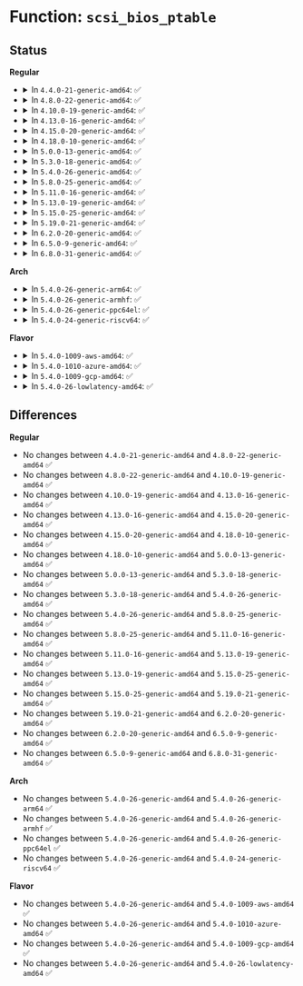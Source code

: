# Function: <code>scsi_bios_ptable</code>

## Status
<b>Regular</b>
<ul>
<li>
<details>
<summary>In <code>4.4.0-21-generic-amd64</code>: ✅</summary>

```c
unsigned char * scsi_bios_ptable(struct block_device * dev)
```

```json
{
  "name": "scsi_bios_ptable",
  "collision_type": "Unique Global",
  "inline_type": "No",
  "funcs": [
    {
      "addr": 18446744071584780992,
      "name": "scsi_bios_ptable",
      "external": true,
      "loc": "drivers/scsi/scsicam.c:35",
      "file": "drivers/scsi/scsicam.c",
      "inline": "seen, unknown",
      "caller_inline": [],
      "caller_func": [
        "drivers/scsi/scsicam.c:scsicam_bios_param"
      ]
    }
  ],
  "symbols": [
    {
      "addr": 18446744071584780992,
      "name": "scsi_bios_ptable",
      "section": ".text",
      "bind": "STB_GLOBAL",
      "size": 219
    }
  ]
}
```
</details>
</li>
<li>
<details>
<summary>In <code>4.8.0-22-generic-amd64</code>: ✅</summary>

```c
unsigned char * scsi_bios_ptable(struct block_device * dev)
```

```json
{
  "name": "scsi_bios_ptable",
  "collision_type": "Unique Global",
  "inline_type": "No",
  "funcs": [
    {
      "addr": 18446744071585141152,
      "name": "scsi_bios_ptable",
      "external": true,
      "loc": "drivers/scsi/scsicam.c:35",
      "file": "drivers/scsi/scsicam.c",
      "inline": "seen, unknown",
      "caller_inline": [],
      "caller_func": [
        "drivers/scsi/scsicam.c:scsicam_bios_param"
      ]
    }
  ],
  "symbols": [
    {
      "addr": 18446744071585141152,
      "name": "scsi_bios_ptable",
      "section": ".text",
      "bind": "STB_GLOBAL",
      "size": 289
    }
  ]
}
```
</details>
</li>
<li>
<details>
<summary>In <code>4.10.0-19-generic-amd64</code>: ✅</summary>

```c
unsigned char * scsi_bios_ptable(struct block_device * dev)
```

```json
{
  "name": "scsi_bios_ptable",
  "collision_type": "Unique Global",
  "inline_type": "No",
  "funcs": [
    {
      "addr": 18446744071585335440,
      "name": "scsi_bios_ptable",
      "external": true,
      "loc": "drivers/scsi/scsicam.c:35",
      "file": "drivers/scsi/scsicam.c",
      "inline": "seen, unknown",
      "caller_inline": [],
      "caller_func": [
        "drivers/scsi/scsicam.c:scsicam_bios_param"
      ]
    }
  ],
  "symbols": [
    {
      "addr": 18446744071585335440,
      "name": "scsi_bios_ptable",
      "section": ".text",
      "bind": "STB_GLOBAL",
      "size": 289
    }
  ]
}
```
</details>
</li>
<li>
<details>
<summary>In <code>4.13.0-16-generic-amd64</code>: ✅</summary>

```c
unsigned char * scsi_bios_ptable(struct block_device * dev)
```

```json
{
  "name": "scsi_bios_ptable",
  "collision_type": "Unique Global",
  "inline_type": "No",
  "funcs": [
    {
      "addr": 18446744071585420544,
      "name": "scsi_bios_ptable",
      "external": true,
      "loc": "drivers/scsi/scsicam.c:35",
      "file": "drivers/scsi/scsicam.c",
      "inline": "seen, unknown",
      "caller_inline": [],
      "caller_func": [
        "drivers/scsi/scsicam.c:scsicam_bios_param"
      ]
    }
  ],
  "symbols": [
    {
      "addr": 18446744071585420544,
      "name": "scsi_bios_ptable",
      "section": ".text",
      "bind": "STB_GLOBAL",
      "size": 249
    }
  ]
}
```
</details>
</li>
<li>
<details>
<summary>In <code>4.15.0-20-generic-amd64</code>: ✅</summary>

```c
unsigned char * scsi_bios_ptable(struct block_device * dev)
```

```json
{
  "name": "scsi_bios_ptable",
  "collision_type": "Unique Global",
  "inline_type": "No",
  "funcs": [
    {
      "addr": 18446744071585850528,
      "name": "scsi_bios_ptable",
      "external": true,
      "loc": "drivers/scsi/scsicam.c:36",
      "file": "drivers/scsi/scsicam.c",
      "inline": "seen, unknown",
      "caller_inline": [],
      "caller_func": [
        "drivers/scsi/scsicam.c:scsicam_bios_param"
      ]
    }
  ],
  "symbols": [
    {
      "addr": 18446744071585850528,
      "name": "scsi_bios_ptable",
      "section": ".text",
      "bind": "STB_GLOBAL",
      "size": 291
    }
  ]
}
```
</details>
</li>
<li>
<details>
<summary>In <code>4.18.0-10-generic-amd64</code>: ✅</summary>

```c
unsigned char * scsi_bios_ptable(struct block_device * dev)
```

```json
{
  "name": "scsi_bios_ptable",
  "collision_type": "Unique Global",
  "inline_type": "No",
  "funcs": [
    {
      "addr": 18446744071586097296,
      "name": "scsi_bios_ptable",
      "external": true,
      "loc": "drivers/scsi/scsicam.c:36",
      "file": "drivers/scsi/scsicam.c",
      "inline": "seen, unknown",
      "caller_inline": [],
      "caller_func": [
        "drivers/scsi/scsicam.c:scsicam_bios_param"
      ]
    }
  ],
  "symbols": [
    {
      "addr": 18446744071586097296,
      "name": "scsi_bios_ptable",
      "section": ".text",
      "bind": "STB_GLOBAL",
      "size": 294
    }
  ]
}
```
</details>
</li>
<li>
<details>
<summary>In <code>5.0.0-13-generic-amd64</code>: ✅</summary>

```c
unsigned char * scsi_bios_ptable(struct block_device * dev)
```

```json
{
  "name": "scsi_bios_ptable",
  "collision_type": "Unique Global",
  "inline_type": "No",
  "funcs": [
    {
      "addr": 18446744071586243392,
      "name": "scsi_bios_ptable",
      "external": true,
      "loc": "drivers/scsi/scsicam.c:36",
      "file": "drivers/scsi/scsicam.c",
      "inline": "seen, unknown",
      "caller_inline": [],
      "caller_func": [
        "drivers/scsi/scsicam.c:scsicam_bios_param"
      ]
    }
  ],
  "symbols": [
    {
      "addr": 18446744071586243392,
      "name": "scsi_bios_ptable",
      "section": ".text",
      "bind": "STB_GLOBAL",
      "size": 294
    }
  ]
}
```
</details>
</li>
<li>
<details>
<summary>In <code>5.3.0-18-generic-amd64</code>: ✅</summary>

```c
unsigned char * scsi_bios_ptable(struct block_device * dev)
```

```json
{
  "name": "scsi_bios_ptable",
  "collision_type": "Unique Global",
  "inline_type": "No",
  "funcs": [
    {
      "addr": 18446744071586487040,
      "name": "scsi_bios_ptable",
      "external": true,
      "loc": "drivers/scsi/scsicam.c:36",
      "file": "drivers/scsi/scsicam.c",
      "inline": "seen, unknown",
      "caller_inline": [],
      "caller_func": [
        "drivers/scsi/scsicam.c:scsicam_bios_param"
      ]
    }
  ],
  "symbols": [
    {
      "addr": 18446744071586487040,
      "name": "scsi_bios_ptable",
      "section": ".text",
      "bind": "STB_GLOBAL",
      "size": 304
    }
  ]
}
```
</details>
</li>
<li>
<details>
<summary>In <code>5.4.0-26-generic-amd64</code>: ✅</summary>

```c
unsigned char * scsi_bios_ptable(struct block_device * dev)
```

```json
{
  "name": "scsi_bios_ptable",
  "collision_type": "Unique Global",
  "inline_type": "No",
  "funcs": [
    {
      "addr": 18446744071586634832,
      "name": "scsi_bios_ptable",
      "external": true,
      "loc": "drivers/scsi/scsicam.c:36",
      "file": "drivers/scsi/scsicam.c",
      "inline": "seen, unknown",
      "caller_inline": [],
      "caller_func": [
        "drivers/scsi/scsicam.c:scsicam_bios_param"
      ]
    }
  ],
  "symbols": [
    {
      "addr": 18446744071586634832,
      "name": "scsi_bios_ptable",
      "section": ".text",
      "bind": "STB_GLOBAL",
      "size": 304
    }
  ]
}
```
</details>
</li>
<li>
<details>
<summary>In <code>5.8.0-25-generic-amd64</code>: ✅</summary>

```c
unsigned char * scsi_bios_ptable(struct block_device * dev)
```

```json
{
  "name": "scsi_bios_ptable",
  "collision_type": "Unique Global",
  "inline_type": "No",
  "funcs": [
    {
      "addr": 18446744071587431008,
      "name": "scsi_bios_ptable",
      "external": true,
      "loc": "drivers/scsi/scsicam.c:33",
      "file": "drivers/scsi/scsicam.c",
      "inline": "seen, unknown",
      "caller_inline": [],
      "caller_func": [
        "drivers/scsi/scsicam.c:scsi_partsize"
      ]
    }
  ],
  "symbols": [
    {
      "addr": 18446744071587431008,
      "name": "scsi_bios_ptable",
      "section": ".text",
      "bind": "STB_GLOBAL",
      "size": 245
    }
  ]
}
```
</details>
</li>
<li>
<details>
<summary>In <code>5.11.0-16-generic-amd64</code>: ✅</summary>

```c
unsigned char * scsi_bios_ptable(struct block_device * dev)
```

```json
{
  "name": "scsi_bios_ptable",
  "collision_type": "Unique Global",
  "inline_type": "No",
  "funcs": [
    {
      "addr": 18446744071587499728,
      "name": "scsi_bios_ptable",
      "external": true,
      "loc": "drivers/scsi/scsicam.c:33",
      "file": "drivers/scsi/scsicam.c",
      "inline": "seen, unknown",
      "caller_inline": [],
      "caller_func": [
        "drivers/scsi/scsicam.c:scsi_partsize"
      ]
    }
  ],
  "symbols": [
    {
      "addr": 18446744071587499728,
      "name": "scsi_bios_ptable",
      "section": ".text",
      "bind": "STB_GLOBAL",
      "size": 249
    }
  ]
}
```
</details>
</li>
<li>
<details>
<summary>In <code>5.13.0-19-generic-amd64</code>: ✅</summary>

```c
unsigned char * scsi_bios_ptable(struct block_device * dev)
```

```json
{
  "name": "scsi_bios_ptable",
  "collision_type": "Unique Global",
  "inline_type": "No",
  "funcs": [
    {
      "addr": 18446744071587381440,
      "name": "scsi_bios_ptable",
      "external": true,
      "loc": "drivers/scsi/scsicam.c:34",
      "file": "drivers/scsi/scsicam.c",
      "inline": "seen, unknown",
      "caller_inline": [],
      "caller_func": [
        "drivers/scsi/scsicam.c:scsi_partsize"
      ]
    }
  ],
  "symbols": [
    {
      "addr": 18446744071587381440,
      "name": "scsi_bios_ptable",
      "section": ".text",
      "bind": "STB_GLOBAL",
      "size": 249
    }
  ]
}
```
</details>
</li>
<li>
<details>
<summary>In <code>5.15.0-25-generic-amd64</code>: ✅</summary>

```c
unsigned char * scsi_bios_ptable(struct block_device * dev)
```

```json
{
  "name": "scsi_bios_ptable",
  "collision_type": "Unique Global",
  "inline_type": "No",
  "funcs": [
    {
      "addr": 18446744071587952896,
      "name": "scsi_bios_ptable",
      "external": true,
      "loc": "drivers/scsi/scsicam.c:34",
      "file": "drivers/scsi/scsicam.c",
      "inline": "seen, unknown",
      "caller_inline": [],
      "caller_func": [
        "drivers/scsi/scsicam.c:scsi_partsize"
      ]
    }
  ],
  "symbols": [
    {
      "addr": 18446744071587952896,
      "name": "scsi_bios_ptable",
      "section": ".text",
      "bind": "STB_GLOBAL",
      "size": 246
    }
  ]
}
```
</details>
</li>
<li>
<details>
<summary>In <code>5.19.0-21-generic-amd64</code>: ✅</summary>

```c
unsigned char * scsi_bios_ptable(struct block_device * dev)
```

```json
{
  "name": "scsi_bios_ptable",
  "collision_type": "Unique Global",
  "inline_type": "No",
  "funcs": [
    {
      "addr": 18446744071589308576,
      "name": "scsi_bios_ptable",
      "external": true,
      "loc": "drivers/scsi/scsicam.c:33",
      "file": "drivers/scsi/scsicam.c",
      "inline": "seen, unknown",
      "caller_inline": [],
      "caller_func": [
        "drivers/scsi/scsicam.c:scsi_partsize"
      ]
    }
  ],
  "symbols": [
    {
      "addr": 18446744071589308576,
      "name": "scsi_bios_ptable",
      "section": ".text",
      "bind": "STB_GLOBAL",
      "size": 180
    }
  ]
}
```
</details>
</li>
<li>
<details>
<summary>In <code>6.2.0-20-generic-amd64</code>: ✅</summary>

```c
unsigned char * scsi_bios_ptable(struct block_device * dev)
```

```json
{
  "name": "scsi_bios_ptable",
  "collision_type": "Unique Global",
  "inline_type": "No",
  "funcs": [
    {
      "addr": 18446744071590873248,
      "name": "scsi_bios_ptable",
      "external": true,
      "loc": "drivers/scsi/scsicam.c:33",
      "file": "drivers/scsi/scsicam.c",
      "inline": "seen, unknown",
      "caller_inline": [],
      "caller_func": [
        "drivers/scsi/scsicam.c:scsi_partsize"
      ]
    }
  ],
  "symbols": [
    {
      "addr": 18446744071590873248,
      "name": "scsi_bios_ptable",
      "section": ".text",
      "bind": "STB_GLOBAL",
      "size": 180
    }
  ]
}
```
</details>
</li>
<li>
<details>
<summary>In <code>6.5.0-9-generic-amd64</code>: ✅</summary>

```c
unsigned char * scsi_bios_ptable(struct block_device * dev)
```

```json
{
  "name": "scsi_bios_ptable",
  "collision_type": "Unique Global",
  "inline_type": "No",
  "funcs": [
    {
      "addr": 18446744071591216432,
      "name": "scsi_bios_ptable",
      "external": true,
      "loc": "drivers/scsi/scsicam.c:33",
      "file": "drivers/scsi/scsicam.c",
      "inline": "seen, unknown",
      "caller_inline": [],
      "caller_func": [
        "drivers/scsi/scsicam.c:scsi_partsize"
      ]
    }
  ],
  "symbols": [
    {
      "addr": 18446744071591216432,
      "name": "scsi_bios_ptable",
      "section": ".text",
      "bind": "STB_GLOBAL",
      "size": 177
    }
  ]
}
```
</details>
</li>
<li>
<details>
<summary>In <code>6.8.0-31-generic-amd64</code>: ✅</summary>

```c
unsigned char * scsi_bios_ptable(struct block_device * dev)
```

```json
{
  "name": "scsi_bios_ptable",
  "collision_type": "Unique Global",
  "inline_type": "No",
  "funcs": [
    {
      "addr": 18446744071591563616,
      "name": "scsi_bios_ptable",
      "external": true,
      "loc": "drivers/scsi/scsicam.c:33",
      "file": "drivers/scsi/scsicam.c",
      "inline": "seen, unknown",
      "caller_inline": [],
      "caller_func": [
        "drivers/scsi/scsicam.c:scsi_partsize"
      ]
    }
  ],
  "symbols": [
    {
      "addr": 18446744071591563616,
      "name": "scsi_bios_ptable",
      "section": ".text",
      "bind": "STB_GLOBAL",
      "size": 177
    }
  ]
}
```
</details>
</li>
</ul>
<b>Arch</b>
<ul>
<li>
<details>
<summary>In <code>5.4.0-26-generic-arm64</code>: ✅</summary>

```c
unsigned char * scsi_bios_ptable(struct block_device * dev)
```

```json
{
  "name": "scsi_bios_ptable",
  "collision_type": "Unique Global",
  "inline_type": "No",
  "funcs": [
    {
      "addr": 18446603336499530880,
      "name": "scsi_bios_ptable",
      "external": true,
      "loc": "drivers/scsi/scsicam.c:36",
      "file": "drivers/scsi/scsicam.c",
      "inline": "seen, unknown",
      "caller_inline": [],
      "caller_func": [
        "drivers/scsi/scsicam.c:scsicam_bios_param"
      ]
    }
  ],
  "symbols": [
    {
      "addr": 18446603336499530880,
      "name": "scsi_bios_ptable",
      "section": ".text",
      "bind": "STB_GLOBAL",
      "size": 264
    }
  ]
}
```
</details>
</li>
<li>
<details>
<summary>In <code>5.4.0-26-generic-armhf</code>: ✅</summary>

```c
unsigned char * scsi_bios_ptable(struct block_device * dev)
```

```json
{
  "name": "scsi_bios_ptable",
  "collision_type": "Unique Global",
  "inline_type": "No",
  "funcs": [
    {
      "addr": 3231995728,
      "name": "scsi_bios_ptable",
      "external": true,
      "loc": "drivers/scsi/scsicam.c:36",
      "file": "drivers/scsi/scsicam.c",
      "inline": "seen, unknown",
      "caller_inline": [],
      "caller_func": [
        "drivers/scsi/scsicam.c:scsicam_bios_param"
      ]
    }
  ],
  "symbols": [
    {
      "addr": 3231995728,
      "name": "scsi_bios_ptable",
      "section": ".text",
      "bind": "STB_GLOBAL",
      "size": 256
    }
  ]
}
```
</details>
</li>
<li>
<details>
<summary>In <code>5.4.0-26-generic-ppc64el</code>: ✅</summary>

```c
unsigned char * scsi_bios_ptable(struct block_device * dev)
```

```json
{
  "name": "scsi_bios_ptable",
  "collision_type": "Unique Global",
  "inline_type": "No",
  "funcs": [
    {
      "addr": 13835058055292821152,
      "name": "scsi_bios_ptable",
      "external": true,
      "loc": "drivers/scsi/scsicam.c:36",
      "file": "drivers/scsi/scsicam.c",
      "inline": "seen, unknown",
      "caller_inline": [],
      "caller_func": [
        "drivers/scsi/scsicam.c:scsicam_bios_param"
      ]
    }
  ],
  "symbols": [
    {
      "addr": 13835058055292821152,
      "name": "scsi_bios_ptable",
      "section": ".text",
      "bind": "STB_GLOBAL",
      "size": 364
    }
  ]
}
```
</details>
</li>
<li>
<details>
<summary>In <code>5.4.0-24-generic-riscv64</code>: ✅</summary>

```c
unsigned char * scsi_bios_ptable(struct block_device * dev)
```

```json
{
  "name": "scsi_bios_ptable",
  "collision_type": "Unique Global",
  "inline_type": "No",
  "funcs": [
    {
      "addr": 18446743936276734438,
      "name": "scsi_bios_ptable",
      "external": true,
      "loc": "drivers/scsi/scsicam.c:36",
      "file": "drivers/scsi/scsicam.c",
      "inline": "seen, unknown",
      "caller_inline": [],
      "caller_func": [
        "drivers/scsi/scsicam.c:scsicam_bios_param"
      ]
    }
  ],
  "symbols": [
    {
      "addr": 18446743936276734438,
      "name": "scsi_bios_ptable",
      "section": ".text",
      "bind": "STB_GLOBAL",
      "size": 190
    }
  ]
}
```
</details>
</li>
</ul>
<b>Flavor</b>
<ul>
<li>
<details>
<summary>In <code>5.4.0-1009-aws-amd64</code>: ✅</summary>

```c
unsigned char * scsi_bios_ptable(struct block_device * dev)
```

```json
{
  "name": "scsi_bios_ptable",
  "collision_type": "Unique Global",
  "inline_type": "No",
  "funcs": [
    {
      "addr": 18446744071586325312,
      "name": "scsi_bios_ptable",
      "external": true,
      "loc": "drivers/scsi/scsicam.c:36",
      "file": "drivers/scsi/scsicam.c",
      "inline": "seen, unknown",
      "caller_inline": [],
      "caller_func": [
        "drivers/scsi/scsicam.c:scsicam_bios_param"
      ]
    }
  ],
  "symbols": [
    {
      "addr": 18446744071586325312,
      "name": "scsi_bios_ptable",
      "section": ".text",
      "bind": "STB_GLOBAL",
      "size": 304
    }
  ]
}
```
</details>
</li>
<li>
<details>
<summary>In <code>5.4.0-1010-azure-amd64</code>: ✅</summary>

```c
unsigned char * scsi_bios_ptable(struct block_device * dev)
```

```json
{
  "name": "scsi_bios_ptable",
  "collision_type": "Unique Global",
  "inline_type": "No",
  "funcs": [
    {
      "addr": 18446744071586166640,
      "name": "scsi_bios_ptable",
      "external": true,
      "loc": "drivers/scsi/scsicam.c:36",
      "file": "drivers/scsi/scsicam.c",
      "inline": "seen, unknown",
      "caller_inline": [],
      "caller_func": [
        "drivers/scsi/scsicam.c:scsicam_bios_param"
      ]
    }
  ],
  "symbols": [
    {
      "addr": 18446744071586166640,
      "name": "scsi_bios_ptable",
      "section": ".text",
      "bind": "STB_GLOBAL",
      "size": 304
    }
  ]
}
```
</details>
</li>
<li>
<details>
<summary>In <code>5.4.0-1009-gcp-amd64</code>: ✅</summary>

```c
unsigned char * scsi_bios_ptable(struct block_device * dev)
```

```json
{
  "name": "scsi_bios_ptable",
  "collision_type": "Unique Global",
  "inline_type": "No",
  "funcs": [
    {
      "addr": 18446744071586582800,
      "name": "scsi_bios_ptable",
      "external": true,
      "loc": "drivers/scsi/scsicam.c:36",
      "file": "drivers/scsi/scsicam.c",
      "inline": "seen, unknown",
      "caller_inline": [],
      "caller_func": [
        "drivers/scsi/scsicam.c:scsicam_bios_param"
      ]
    }
  ],
  "symbols": [
    {
      "addr": 18446744071586582800,
      "name": "scsi_bios_ptable",
      "section": ".text",
      "bind": "STB_GLOBAL",
      "size": 304
    }
  ]
}
```
</details>
</li>
<li>
<details>
<summary>In <code>5.4.0-26-lowlatency-amd64</code>: ✅</summary>

```c
unsigned char * scsi_bios_ptable(struct block_device * dev)
```

```json
{
  "name": "scsi_bios_ptable",
  "collision_type": "Unique Global",
  "inline_type": "No",
  "funcs": [
    {
      "addr": 18446744071586695024,
      "name": "scsi_bios_ptable",
      "external": true,
      "loc": "drivers/scsi/scsicam.c:36",
      "file": "drivers/scsi/scsicam.c",
      "inline": "seen, unknown",
      "caller_inline": [],
      "caller_func": [
        "drivers/scsi/scsicam.c:scsicam_bios_param"
      ]
    }
  ],
  "symbols": [
    {
      "addr": 18446744071586695024,
      "name": "scsi_bios_ptable",
      "section": ".text",
      "bind": "STB_GLOBAL",
      "size": 304
    }
  ]
}
```
</details>
</li>
</ul>

## Differences
<b>Regular</b>
<ul>
<li>
No changes between <code>4.4.0-21-generic-amd64</code> and <code>4.8.0-22-generic-amd64</code> ✅
</li>
<li>
No changes between <code>4.8.0-22-generic-amd64</code> and <code>4.10.0-19-generic-amd64</code> ✅
</li>
<li>
No changes between <code>4.10.0-19-generic-amd64</code> and <code>4.13.0-16-generic-amd64</code> ✅
</li>
<li>
No changes between <code>4.13.0-16-generic-amd64</code> and <code>4.15.0-20-generic-amd64</code> ✅
</li>
<li>
No changes between <code>4.15.0-20-generic-amd64</code> and <code>4.18.0-10-generic-amd64</code> ✅
</li>
<li>
No changes between <code>4.18.0-10-generic-amd64</code> and <code>5.0.0-13-generic-amd64</code> ✅
</li>
<li>
No changes between <code>5.0.0-13-generic-amd64</code> and <code>5.3.0-18-generic-amd64</code> ✅
</li>
<li>
No changes between <code>5.3.0-18-generic-amd64</code> and <code>5.4.0-26-generic-amd64</code> ✅
</li>
<li>
No changes between <code>5.4.0-26-generic-amd64</code> and <code>5.8.0-25-generic-amd64</code> ✅
</li>
<li>
No changes between <code>5.8.0-25-generic-amd64</code> and <code>5.11.0-16-generic-amd64</code> ✅
</li>
<li>
No changes between <code>5.11.0-16-generic-amd64</code> and <code>5.13.0-19-generic-amd64</code> ✅
</li>
<li>
No changes between <code>5.13.0-19-generic-amd64</code> and <code>5.15.0-25-generic-amd64</code> ✅
</li>
<li>
No changes between <code>5.15.0-25-generic-amd64</code> and <code>5.19.0-21-generic-amd64</code> ✅
</li>
<li>
No changes between <code>5.19.0-21-generic-amd64</code> and <code>6.2.0-20-generic-amd64</code> ✅
</li>
<li>
No changes between <code>6.2.0-20-generic-amd64</code> and <code>6.5.0-9-generic-amd64</code> ✅
</li>
<li>
No changes between <code>6.5.0-9-generic-amd64</code> and <code>6.8.0-31-generic-amd64</code> ✅
</li>
</ul>
<b>Arch</b>
<ul>
<li>
No changes between <code>5.4.0-26-generic-amd64</code> and <code>5.4.0-26-generic-arm64</code> ✅
</li>
<li>
No changes between <code>5.4.0-26-generic-amd64</code> and <code>5.4.0-26-generic-armhf</code> ✅
</li>
<li>
No changes between <code>5.4.0-26-generic-amd64</code> and <code>5.4.0-26-generic-ppc64el</code> ✅
</li>
<li>
No changes between <code>5.4.0-26-generic-amd64</code> and <code>5.4.0-24-generic-riscv64</code> ✅
</li>
</ul>
<b>Flavor</b>
<ul>
<li>
No changes between <code>5.4.0-26-generic-amd64</code> and <code>5.4.0-1009-aws-amd64</code> ✅
</li>
<li>
No changes between <code>5.4.0-26-generic-amd64</code> and <code>5.4.0-1010-azure-amd64</code> ✅
</li>
<li>
No changes between <code>5.4.0-26-generic-amd64</code> and <code>5.4.0-1009-gcp-amd64</code> ✅
</li>
<li>
No changes between <code>5.4.0-26-generic-amd64</code> and <code>5.4.0-26-lowlatency-amd64</code> ✅
</li>
</ul>
